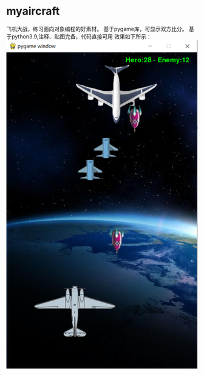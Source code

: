 # myaircraft
 飞机大战，练习面向对象编程的好素材。
 基于pygame库，可显示双方比分。
 基于python3.9,注释、贴图完备，代码直接可用
 效果如下所示：
 ![image](https://raw.githubusercontent.com/zzzfight200/myaircraft/main/show.png)


